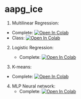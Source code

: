 # aapg_ice


1) Multilinear Regression:
 - Complete: <a href="https://colab.research.google.com/github/paduapires/aapg_ice/blob/main/Multilinear_regression_complete.ipynb" target="_parent"><img src="https://colab.research.google.com/assets/colab-badge.svg" alt="Open In Colab"/></a>
 - Class: <a href="https://colab.research.google.com/github/paduapires/aapg_ice/blob/main/Multilinear_regression_class.ipynb" target="_parent"><img src="https://colab.research.google.com/assets/colab-badge.svg" alt="Open In Colab"/></a>

2) Logistic Regression:
   - Complete: <a href="https://colab.research.google.com/github/paduapires/aapg_ice/blob/main/Logistic_regression_1D_2D_complete.ipynb" target="_parent"><img src="https://colab.research.google.com/assets/colab-badge.svg" alt="Open In Colab"/></a>

3) K-means:
  - Complete: <a href="https://colab.research.google.com/github/paduapires/aapg_ice/blob/main/Kmeans_thin_section_complete.ipynb" target="_parent"><img src="https://colab.research.google.com/assets/colab-badge.svg" alt="Open In Colab"/></a>

4) MLP Neural network:
   - Complete: <a href="https://colab.research.google.com/github/paduapires/aapg_ice/blob/main/numpy_MLP_complete.ipynb" target="_parent"><img src="https://colab.research.google.com/assets/colab-badge.svg" alt="Open In Colab"/></a>
